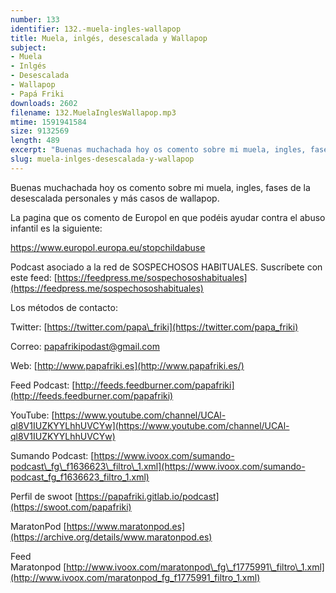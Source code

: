 ```yaml
---
number: 133
identifier: 132.-muela-ingles-wallapop
title: Muela, inlgés, desescalada y Wallapop
subject:
- Muela
- Inlgés
- Desescalada
- Wallapop
- Papá Friki
downloads: 2602
filename: 132.MuelaInglesWallapop.mp3
mtime: 1591941584
size: 9132569
length: 489
excerpt: "Buenas muchachada hoy os comento sobre mi muela, ingles, fases de la desescalada personales y más casos de wallapop.\n\nLa pagina que os comento de Europol en que podéis ayudar contra el abuso infantil es la siguiente:  \n\n[https://www.europol.europa.eu/stopchildabuse ](https://www.europol.europa.eu/stopchildabuse)  \n\nPodcast asociado a la red de SOSPECHOSOS HABITUALES. Suscríbete con este feed: [https://feedpress.me/sospechososhabituales](https://feedpress.me/sospechososhabituales)"
slug: muela-inlges-desescalada-y-wallapop
---
```

Buenas muchachada hoy os comento sobre mi muela, ingles, fases de la desescalada personales y más casos de wallapop.

La pagina que os comento de Europol en que podéis ayudar contra el abuso infantil es la siguiente:  

[https://www.europol.europa.eu/stopchildabuse ](https://www.europol.europa.eu/stopchildabuse)  

Podcast asociado a la red de SOSPECHOSOS HABITUALES. Suscríbete con este feed: [https://feedpress.me/sospechososhabituales](https://feedpress.me/sospechososhabituales)  

Los métodos de contacto:  

Twitter: [https://twitter.com/papa\_friki](https://twitter.com/papa_friki)

Correo: [papafrikipodast@gmail.com](https://archive.org/details/papafrikipodast@gmail.com)

Web: [http://www.papafriki.es](http://www.papafriki.es/)

Feed Podcast: [http://feeds.feedburner.com/papafriki](http://feeds.feedburner.com/papafriki)

YouTube: [https://www.youtube.com/channel/UCAl-ql8V1IUZKYYLhhUVCYw](https://www.youtube.com/channel/UCAl-ql8V1IUZKYYLhhUVCYw)  

Sumando Podcast: [https://www.ivoox.com/sumando-podcast\_fg\_f1636623\_filtro\_1.xml](https://www.ivoox.com/sumando-podcast_fg_f1636623_filtro_1.xml)

Perfil de swoot [https://papafriki.gitlab.io/podcast](https://swoot.com/papafriki)

MaratonPod [https://www.maratonpod.es](https://archive.org/details/www.maratonpod.es)

Feed Maratonpod [http://www.ivoox.com/maratonpod\_fg\_f1775991\_filtro\_1.xml](http://www.ivoox.com/maratonpod_fg_f1775991_filtro_1.xml)